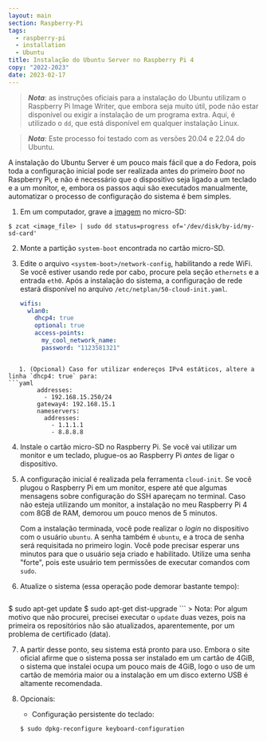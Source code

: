 ```yaml
---
layout: main
section: Raspberry-Pi
tags:
  - raspberry-pi
  - installation
  - Ubuntu
title: Instalação do Ubuntu Server no Raspberry Pi 4
copy: "2022-2023"
date: 2023-02-17
---
```


> **_Nota_**: as instruções oficiais para a instalação do Ubuntu utilizam o Raspberry Pi Image Writer, que embora seja muito útil, pode não estar disponível ou exigir a instalação de um programa extra. Aqui, é utilizado o `dd`, que está disponível em qualquer instalação Linux.

> **_Nota_**: Este processo foi testado com as versões 20.04 e 22.04 do Ubuntu.

A instalação do Ubuntu Server é um pouco mais fácil que a do Fedora, pois toda a configuração inicial pode ser realizada antes do primeiro _boot_ no Raspberry Pi, e não é necessário que o dispositivo seja ligado a um teclado e a um monitor, e, embora os passos aqui são executados manualmente, automatizar o processo de configuração do sistema é bem simples.

1. Em um computador, grave a [imagem](https://ubuntu.com/download/raspberry-pi) no micro-SD:
```nohl
$ zcat <image_file> | sudo dd status=progress of='/dev/disk/by-id/my-sd-card'
```

2. Monte a partição `system-boot` encontrada no cartão micro-SD.

3. Edite o arquivo `<system-boot>/network-config`, habilitando a rede WiFi. Se você estiver usando rede por cabo, procure pela seção `ethernets` e a entrada `eth0`. Após a instalação do sistema, a configuração de rede estará disponível no arquivo `/etc/netplan/50-cloud-init.yaml`.

    ```yaml
    wifis:
      wlan0:
        dhcp4: true
        optional: true
        access-points:
          my_cool_network_name:
          password: "1123581321"
```

   1. (Opcional) Caso for utilizar endereços IPv4 estáticos, altere a linha `dhcp4: true` para:
```yaml
        addresses:
          - 192.168.15.250/24
        gateway4: 192.168.15.1
        nameservers:
          addresses:
            - 1.1.1.1
            - 8.8.8.8
```

4. Instale o cartão micro-SD no Raspberry Pi. Se você vai utilizar um monitor e um teclado, plugue-os ao Raspberry Pi _antes_ de ligar o dispositivo.

5. A configuração inicial é realizada pela ferramenta `cloud-init`. Se você plugou o Raspberry Pi em um monitor, espere até que algumas mensagens sobre configuração do SSH apareçam no terminal. Caso não esteja utilizando um monitor, a instalação no meu Raspberry Pi 4 com 8GB de RAM, demorou um pouco menos de 5 minutos.

    Com a instalação terminada, você pode realizar o _login_ no dispositivo com o usuário `ubuntu`. A senha também é `ubuntu`, e a troca de senha será requisitada no primeiro login. Você pode precisar esperar uns minutos para que o usuário seja criado e habilitado. Utilize uma senha "forte", pois este usuário tem permissões de executar comandos com `sudo`.

6. Atualize o sistema (essa operação pode demorar bastante tempo):

    ```nohl
$ sudo apt-get update
$ sudo apt-get dist-upgrade
    ```
    > Nota: Por algum motivo que não procurei, precisei executar o `update` duas vezes, pois na primeira os repositórios não são atualizados, aparentemente, por um problema de certificado (data).

7. A partir desse ponto, seu sistema está pronto para uso. Embora o site oficial afirme que o sistema possa ser instalado em um cartão de 4GiB, o sistema que instalei ocupa um pouco mais de 4GiB, logo o uso de um cartão de memória maior ou a instalação em um disco externo USB é altamente recomendada.

8. Opcionais:

    * Configuração persistente do teclado:

    ```nohl
    $ sudo dpkg-reconfigure keyboard-configuration
```
